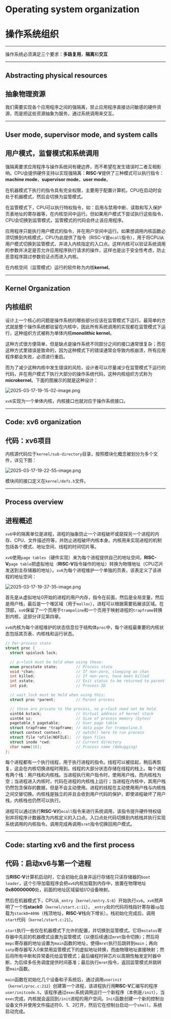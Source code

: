 # Operating system organization

# 操作系统组织

---

操作系统必须满足三个要求：**多路复用**，**隔离**和**交互**

---

## Abstracting physical resources

## 抽象物理资源

我们需要实现各个应用程序之间的强隔离，禁止应用程序直接访问敏感的硬件资源，而是把这些资源抽象为服务，通过系统调用来交互。

---

## User mode, supervisor mode, and system calls

## 用户模式，监督模式和系统调用

强隔离要求应用程序与操作系统间有硬边界，而不希望在发生错误时二者互相影响。CPU会提供硬件支持以实现强隔离：**RISC-V**提供了三种模式可以执行指令：**machine mode**，**supervisor mode**，**user mode**。

在机器模式下执行的指令具有完全权限，主要用于配置计算机，CPU在启动时会处于机器模式，然后会切换为监管模式。

在监管模式下，CPU可以执行特权指令，如：启用与禁用中断、读取和写入保护页表地址的寄存器等，在内核空间中运行。但如果用户模式下尝试执行这些指令，CPU会切换到监管模式，监管模式的代码会终止该应用程序。

应用程序只能执行用户模式的指令，并在用户空间中运行。如果想调用内核函数必须切换到内核模式，CPU为此提供了指令（RISC-V是`ecall`指令），用于将CPU从用户模式切换到监管模式，并进入内核指定的入口点。这样内核可以验证系统调用的参数并决定是否允许应用程序执行请求的操作，这样也是出于安全性考虑，防止恶意程序跳过参数验证点而进入内核。

在内核空间（监管模式）运行的软件称为内核**kernel**。

---

## Kernel Organization

## 内核组织

设计上一个核心的问题是操作系统的哪些部分应该在监管模式下运行。最简单的方式就是整个操作系统都驻留在内核中，因此所有系统调用的实现都在监管模式下运行，这种组织方式被称为单体内核**monolithic kernel**。

这种方式很方便简单，但是缺点是操作系统不同部分之间的接口通常很复杂；而在这种方式里错误是致命的，因为这种模式下的错误通常会导致内核崩溃，所有应用程序都会失败，必须进行重启。

而为了减少这种内核中发生错误的风险，设计者可以尽量减少在监管模式下运行的代码，并在用户模式下执行大部分的操作系统代码，这种内核组织方式称为**microkernel**。下面的图展示的就是这种设计：

![2025-03-17-19-15-02-image.png](../image/2025-03-17-19-15-02-image.png)

`xv6`实现为一个单体内核，内核接口也就对应于操作系统接口。

---

## Code: xv6 organization

## 代码：xv6项目

内核源代码位于`kernel/sub-directory`目录，按照模块化概念被划分为多个文件，详见下图：

![2025-03-17-19-22-55-image.png](../image/2025-03-17-19-22-55-image.png)

模块间的接口定义在`kernel/defs.h`文件。

---

## Process overview

## 进程概述

`xv6`中的隔离单位是进程，进程的抽象防止一个进程破坏或窥探另一个进程的内存、CPU、文件描述符等，并防止进程破坏内核本身。内核用来实现进程的机制包括各个模式、地址空间、线程的时间切片等。

`xv6`使用`page tables`（硬件实现）来为每个进程提供自己的地址空间，**RISC-V**`page table`把虚拟地址（**RISC-V**指令操作的地址）转换为物理地址（CPU芯片发送到主存储器的地址）。`xv6`为每个进程维护一个单独的页表，该表定义了该进程的地址空间：

![2025-03-17-19-37-35-image.png](../image/2025-03-17-19-37-35-image.png)

首先是从虚拟地址0开始的进程的用户内存，指令在前面，然后是全局变量，然后是用户栈，最后是一个堆区域（用于`malloc`），进程可以根据需要拓展该区域。在顶部，`xv6`保留了一个页用于`trampoline`和一个页用于映射进程的`trapframe`转换到内核，这部分详见第四章。

`xv6`内核为每个进程维护的状态信息位于结构体`proc`中，每个进程最重要的内核状态包括其页表、内核栈和运行状态。

```c
// Per-process state
struct proc {
  struct spinlock lock;

  // p->lock must be held when using these:
  enum procstate state;        // Process state
  void *chan;                  // If non-zero, sleeping on chan
  int killed;                  // If non-zero, have been killed
  int xstate;                  // Exit status to be returned to parent's wait
  int pid;                     // Process ID

  // wait_lock must be held when using this:
  struct proc *parent;         // Parent process

  // these are private to the process, so p->lock need not be held.
  uint64 kstack;               // Virtual address of kernel stack
  uint64 sz;                   // Size of process memory (bytes)
  pagetable_t pagetable;       // User page table
  struct trapframe *trapframe; // data page for trampoline.S
  struct context context;      // swtch() here to run process
  struct file *ofile[NOFILE];  // Open files
  struct inode *cwd;           // Current directory
  char name[16];               // Process name (debugging)
};
```

每个进程都有一个执行线程，用于执行进程的指令。线程可以被挂起，稍后再恢复，这会在内核切换进程时用到。线程的大部分状态存储在线程的栈上。每个进程有两个栈：用户栈和内核栈。当进程执行用户指令时，使用用户栈，而内核栈为空；当进程进入内核时，代码在进程的内核栈上运行；当进程在内核中，其用户栈仍然包含保存的数据，但是不会主动使用。进程的线程在主动使用用户栈与内核栈之间交替切换。内核栈是独立的并且会收到用户代码的保护，即使进程破坏了用户栈，内核栈也仍然可以执行。

进程可以通过执行**RISC-V**的`ecall`指令来进行系统调用，该指令提升硬件特权级别并将程序计数器改为内核定义的入口点。入口点处代码切换到内核栈并执行实现系统调用的内核指令。调用完成再调用`sret`指令切换回用户模式。

---

## Code: starting xv6 and the first process

## 代码：启动xv6与第一个进程

当**RISC-V**计算机启动时，它会初始化自身并运行存储在只读存储器的`boot loader`，这个引导加载程序会把`xv6`内核加载到内存中，放置在物理地址**0x80000000**处，前面的地址区域留给I/O设备映射。

然后在机器模式下，CPU从`_entry`（`kernel/entry.S:6`）开始执行`xv6`。`xv6`预声明了一个栈**stack0**（`kernel/start.c:11`），`_entry`处的代码将栈指针寄存器`sp`加载为`stack0+4096`（栈顶地址，**RISC-V**栈向下增长）。栈初始化完成后，调用`start`代码（`kernel/start.c:21`）。

`start`执行一些仅在机器模式下允许的配置，并切换到监管模式。它将`mstatus`寄存器中先前的机器模式设置为监管模式（以便后续通过`mret`指令切换）；然后将`mepc`寄存器的地址设置为`main`函数的地址，使得`mret`执行后跳转到`main`；再向`satp`寄存器写入0来禁用监管模式下的虚拟地址转换，而由物理地址直接映射；然后将所有中断和异常委托给监管模式；最后编程时钟芯片以周期性触发定时器中断，为后续多任务调度提供时间基准；最后执行`mret`指令，返回监管模式并跳转至`main`函数。

`main`函数在初始化几个设备和子系统后，通过调用`userinit`（`kernel/proc.c:212`）创建第一个进程，该进程执行用**RISC-V**汇编写的程序`user/initcode.S`，该程序通过`exec`系统调用运行一个新程序（本例是`/init`），当`exec`完成，内核就会返回到`/init`进程的用户空间。`Init`函数创建一个新的控制台设备文件并使用文件描述符0、1、2打开，然后它在控制台启动一个`shell`，系统启动完成。
